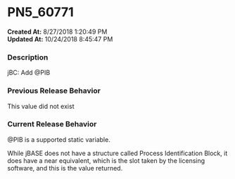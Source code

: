 # PN5_60771

**Created At:** 8/27/2018 1:20:49 PM  
**Updated At:** 10/24/2018 8:45:47 PM  


### Description

jBC: Add @PIB



### Previous Release Behavior

This value did not exist



### Current Release Behavior

@PIB is a supported static variable.

While jBASE does not have a structure called Process Identification Block, it does have a near equivalent, which is the slot taken by the licensing software, and this is the value returned.
